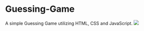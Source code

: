 # Guessing-Game
A simple Guessing Game utilizing HTML, CSS and JavaScript. 
<img src="https://github.com/irvine8roman/Guessing-Game/commit/f36c62ebe9ecf33b1176b562fd7aae9fa55b5c1e">
